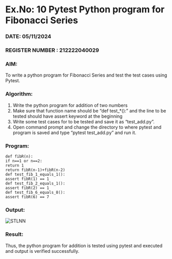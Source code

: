 # Ex.No: 10 Pytest Python program for Fibonacci Series

### DATE: 05/11/2024                                                                          
### REGISTER NUMBER :  212222040029
### AIM: 
To write a python program for Fibonacci Series and test the test cases using Pytest.

### Algorithm:
1. Write the python program for addition of two numbers
2. Make sure that function name should be “def test_*():” and the line to be tested should have assert keyword at the beginning
3. Write some test cases for to be tested and save it as “test_add.py”.
4. Open command prompt and change the directory to where pytest and program is saved and type “pytest test_add.py” and run it.

### Program:
```
def fibR(n): 
if n==1 or n==2: 
return 1 
return fibR(n-1)+fibR(n-2) 
def test_fib_1_equals_1(): 
assert fibR(1) == 1 
def test_fib_2_equals_1(): 
assert fibR(2) == 1 
def test_fib_6_equals_8(): 
assert fibR(6) == 7
```

### Output:
![STLNN](https://github.com/user-attachments/assets/b7a7612e-111d-4187-b4a8-e9d403e6209e)

### Result:
Thus, the python program for addition is tested using pytest and executed and output is verified successfully.
